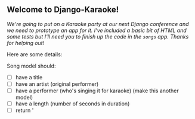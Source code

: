 ## Welcome to Django-Karaoke!

*We're going to put on a Karaoke party at our next Django conference and we need to prototype an app for it. I've included a basic bit of HTML and some tests but I'll need you to finish up the code in the `songs` app. Thanks for helping out!*

Here are some details:

Song model should:
- [ ] have a title
- [ ] have an artist (original performer)
- [ ] have a performer (who's singing it for karaoke) (make this another model)
- [ ] have a length (number of seconds in duration)
- [ ] return '<title> by <artist>' when turned into a string
  
Performer model should:
- [ ] have a name
- [ ] return the name when turned into a string
  
Views:
- [ ] list view, all of the songs
- [ ] detail view, a particular song
    * tell who's performing it
- [ ] performer view, a particular performer
    * list all of their songs
    
*Feel free to add other features, too, if you want. Like maybe the minutes:seconds version of how long the song is?*

You can check out the tests in songs/tests.py and run them with `python manage.py tests`.

Good luck!
